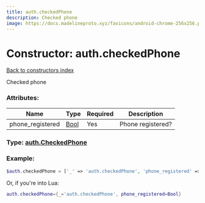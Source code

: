 ```yaml
---
title: auth.checkedPhone
description: Checked phone
image: https://docs.madelineproto.xyz/favicons/android-chrome-256x256.png
---
```

# Constructor: auth.checkedPhone  
[Back to constructors index](index.md)



Checked phone

### Attributes:

| Name     |    Type       | Required | Description |
|----------|---------------|----------|-------------|
|phone\_registered|[Bool](../types/Bool.md) | Yes|Phone registered?|



### Type: [auth.CheckedPhone](../types/auth.CheckedPhone.md)


### Example:

```php
$auth.checkedPhone = ['_' => 'auth.checkedPhone', 'phone_registered' => Bool];
```  


Or, if you're into Lua:

```lua
auth.checkedPhone={_='auth.checkedPhone', phone_registered=Bool}

```


